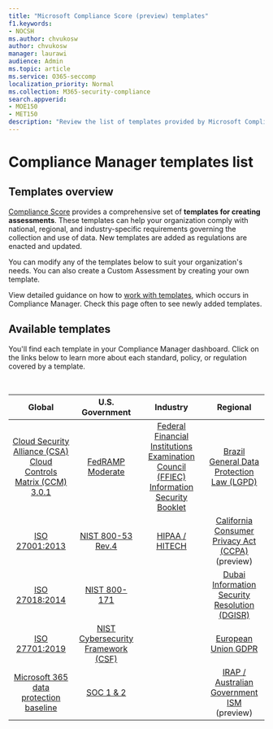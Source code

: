 ```yaml
---
title: "Microsoft Compliance Score (preview) templates"
f1.keywords:
- NOCSH
ms.author: chvukosw
author: chvukosw
manager: laurawi
audience: Admin
ms.topic: article
ms.service: O365-seccomp
localization_priority: Normal
ms.collection: M365-security-compliance
search.appverid: 
- MOE150
- MET150
description: "Review the list of templates provided by Microsoft Compliance Manager for setting up assessments."
---
```


# Compliance Manager templates list

## Templates overview

[Compliance Score](compliance-score.md) provides a comprehensive set of **templates for creating assessments**. These templates can help your organization comply with national, regional, and industry-specific requirements governing the collection and use of data. New templates are added as regulations are enacted and updated.

You can modify any of the templates below to suit your organization's needs. You can also create a Custom Assessment by creating your own template. 

View detailed guidance on how to [work with templates](working-with-compliance-manager.md#templates), which occurs in Compliance Manager. Check this page often to see newly added templates.

## Available templates

You'll find each template in your Compliance Manager dashboard. Click on the links below to learn more about each standard, policy, or regulation covered by a template.

<br>

| Global |U.S. Government| Industry|Regional|
| :---: |:---:|:---:|:---:|
|[Cloud Security Alliance (CSA) Cloud Controls Matrix (CCM) 3.0.1](offering-csa-star-attestation.md) | [FedRAMP Moderate](offering-fedramp.md)| [Federal Financial Institutions Examination Council (FFIEC) Information Security Booklet](offering-ffiec-us.md) |[Brazil General Data Protection Law (LGPD)](https://go.microsoft.com/fwlink/?linkid=2115387) |
|[ISO 27001:2013](https://go.microsoft.com/fwlink/?linkid=2109073) | [NIST 800-53 Rev.4](https://go.microsoft.com/fwlink/?linkid=2109075) | [HIPAA / HITECH](offering-hipaa-hitech.md) | [California Consumer Privacy Act (CCPA)](offering-ccpa.md) (preview)
|[ISO 27018:2014](offering-iso-27018.md)  | [NIST 800-171](offering-nist-sp-800-171.md)|  | [Dubai Information Security Resolution (DGISR)](https://go.microsoft.com/fwlink/?linkid=2131193) |
| [ISO 27701:2019](offering-iso-27701.md) | [NIST Cybersecurity Framework (CSF)](offering-nist-csf.md) |  |[European Union GDPR](gdpr.md) |
| [Microsoft 365 data protection baseline](compliance-score-methodology.md#initial-score-based-on-microsoft-365-data-protection-baseline) | [SOC 1 & 2](offering-soc.md) |  | [IRAP / Australian Government ISM](offering-ccsl-irap-australia.md) (preview) |